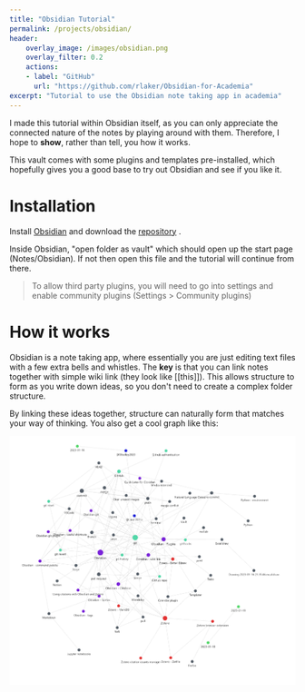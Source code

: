 ```yaml
---
title: "Obsidian Tutorial"
permalink: /projects/obsidian/
header:
    overlay_image: /images/obsidian.png
    overlay_filter: 0.2
    actions:
    - label: "GitHub"
      url: "https://github.com/rlaker/Obsidian-for-Academia"
excerpt: "Tutorial to use the Obsidian note taking app in academia"
---
```


I made this tutorial within Obsidian itself, as you can only appreciate the connected nature of the notes by playing around with them. Therefore, I hope to **show**, rather than tell, you how it works. 

This vault comes with some plugins and templates pre-installed, which hopefully gives you a good base to try out Obsidian and see if you like it.

# Installation

Install [Obsidian](https://obsidian.md/) and download the [repository](https://github.com/rlaker/Obsidian-for-Academia) <i class="fab fa-github"></i>.

Inside Obsidian, "open folder as vault" which should open up the start page (Notes/Obsidian). If not then open this file and the tutorial will continue from there.

> To allow third party plugins, you will need to go into settings and enable community plugins (Settings > Community plugins)

# How it works

Obsidian is a note taking app, where essentially you are just editing text files with a few extra bells and whistles. The **key** is that you can link notes together with simple wiki link (they look like [[this]]). This allows structure to form as you write down ideas, so you don't need to create a complex folder structure.

By linking these ideas together, structure can naturally form that matches your way of thinking. You also get a cool graph like this:

![image](/images/obsidian.png)